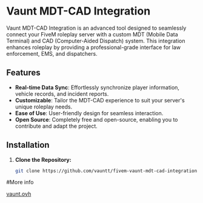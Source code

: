 # Vaunt MDT-CAD Integration

Vaunt MDT-CAD Integration is an advanced tool designed to seamlessly connect your FiveM roleplay server with a custom MDT (Mobile Data Terminal) and CAD (Computer-Aided Dispatch) system. This integration enhances roleplay by providing a professional-grade interface for law enforcement, EMS, and dispatchers.

## Features
- **Real-time Data Sync**: Effortlessly synchronize player information, vehicle records, and incident reports.
- **Customizable**: Tailor the MDT-CAD experience to suit your server's unique roleplay needs.
- **Ease of Use**: User-friendly design for seamless interaction.
- **Open Source**: Completely free and open-source, enabling you to contribute and adapt the project.

## Installation

1. **Clone the Repository:**
   ```bash
   git clone https://github.com/vauntt/fivem-vaunt-mdt-cad-integration.git

#More info 

[vaunt.ovh](https://vaunt.ovh)
